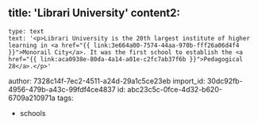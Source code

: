 title: 'Librari University'
content2:
  -
    type: text
    text: '<p>Librari University is the 20th largest institute of higher learning in <a href="{{ link:3e664a00-7574-44aa-970b-fff26a06d4f4 }}">Monorail City</a>. It was the first school to establish the <a href="{{ link:aca0938e-80da-4a14-a01e-c2fc7ab37f6b }}">Pedagogical 28</a>.</p>'
author: 7328c14f-7ec2-4511-a24d-29a1c5ce23eb
import_id: 30dc92fb-4956-479b-a43c-99fdf4ce4837
id: abc23c5c-0fce-4d32-b620-6709a210971a
tags:
  - schools
